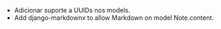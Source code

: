 - Adicionar suporte a UUIDs nos models.
- Add django-markdownx to allow Markdown on model Note.content. 

